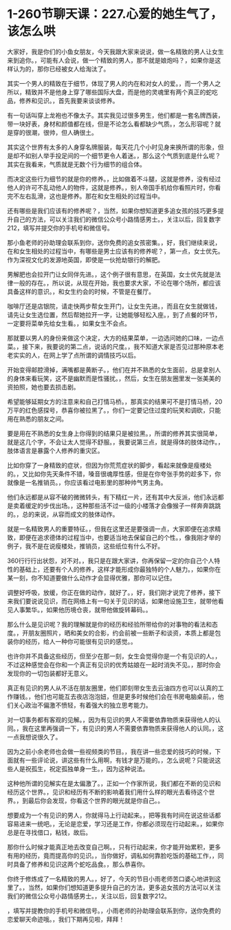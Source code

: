 # 1-260节聊天课：227.心爱的她生气了，该怎么哄

大家好，我是你们的小鱼女朋友，今天我跟大家来说说，做一名精致的男人让女生来到追你。，可能有人会说，做一个精致的男人，那不就是娘炮吗？，如果你是这样认为的，那你已经被女人给淘汰了。

其实一个男人的精致在于细节，体现了男人的内在和对女人的爱。，而一个男人之所以，精致并不是他身上穿了哪些国际大盘，而是他的灵魂里有两个真正的蛇吃品，修养和见识。，首先我要来谈谈修养。

有一句话叫穿上龙袍也不像太子。其实我见过很多男生，他们都是一套名牌西装，带一块好表，身材和颜值都在线，但是不论怎么看都缺少气质。，怎么形容呢？就是穿的很潮，很帅，但人确很土。

其实这个世界有太多的人身穿名牌服装，每天花几个小时见身来换所谓的形象，但是却不如别人举手投足间的一个细节更令人着迷。，那么这个气质到底是什么呢？其实在我看来，气质就是无数个行为细节的组合体。

而决定这些行为细节的就是你的修养。，比如做着不斗腿，这就是修养，没有经过他人的许可不乱动他人的物件，这就是修养。，别人帝国手机给你看照片时，你看完不左右乱滑，这也是修养。那在和女生相处的过程当中。

还有哪些是我们应该有的修养呢？，当然，如果你想知道更多追女孩的技巧更多提升自己的方法，可以关注我们的微信公众号小路情感男士。，关注以后，回复数字212，填写并提交你的手机号和微信号。

那小鱼老师的孙助理会联系到你，送你免费的追女孩密集。，好，我们继续来说，在和女生相处的过程当中，有哪些是男士应该有的修养呢？，第一点，女士优先。作为深视文化的发源地英国，即使是一伙抢劫银行的解肥。

男解肥也会拉开门让女同伴先进。，这个例子很有意思，在英国，女士优先就是法律一般的存在。，所以说，从现在开始，我也要求大家，不论在哪个场所，都应该具备这样的意识。，和女生约会的时候，不管是在餐厅。

咖啡厅还是店银院，请走快两步帮女生开门，让女生先进。，而且在女生就做钱，请先让女生选位置，然后帮她拉开一字，让她能够轻松入座。，到了点餐的环节，一定要将菜单先给女生看。，如果女生不会点。

那就要以男人的身份来做这个决定，大方的结果菜单，一边选问她的口味，一边点菜。，接下来，我要说的第二点，说话的尺度。，我不知道大家是否见过那种原本老老实实的人，在网上学了点所谓的调情技巧以后。

开始变得邮腔滑掉，满嘴都是黄断子。，他们在并不熟悉的女生面前，总是拿别人的身体来看玩笑，这不是幽默而是性骚扰。，然后，女生在朋友圈里发一张美美的资拍照，她也要去损击剧。

希望能够延期女方的注意来和自己打情马桥。，那真实的结果可不是打情马桥，20万平的红色感探号，恭喜你被拉黑了。，你们一定要记住过度的玩笑和调砍，只能用在熟悉的朋友之间。

要是用在不熟悉的女生身上你得到的结果只是被拉黑。，所谓的修养其实很简单，就是这几个字，不会让太人觉得不舒服。，我要说第三点，就是得体的肢体动作。，肢体语言是暴露个人修养的重灾区。

比如你穿了一身精致的症状，但因为你荒荒症状的脚步，看起来就像是瘦楼处的。，又比如你先天条件不错，嗓音很魂厚性感，但是在你夸张手势的趁多下，你就像是一名推销员。，你应该看过电影里的那种帅气男主角。

他们永远都是从容不破的微微转头，有下精红一片，还有其中大反派，他们永远都是卖着缓定的步伐出场。，这种那些活不过一级的小楼落才会像猴子一样奔奔跳跳的。，总的来说，从容而成文的肢体动作。

就是一名精致男人的重要特征。，但我在这里还是要强调一点，大家即便在追求精致，即便在追求德体的过程当中，也要适当地去保留自己的个性。，像我刚才举的例子，我不是在说瘦楼处，推销员，这些纸位有什么不好。

360行行行出状怨，对不对。，我只是在跟大家讲，你再保留一定的你自己个人特性的基础上，还要有个人的修养，这样才能形成你最独特的个人魅力。，如果你在某一刻，你不知道要做什么动作才会显得优雅，那你可以记住。

调整好呼吸，放缓，你正在做的动作，就好了。，好，我们刚才说完了修养，接下来我们要说说见识，而在网络上有一句关于见识的话，如果他设施卫生，就带他看见人事繁华。，如果他历境仓丧，就带他做旋转幕码。。

那么什么是见识呢？我的理解就是你的经历和经验所带给你的对事物的看法和态度。，开朋友圈照片，晒和美女的合影，约会前被一些断子和谈资，本质上都是包装你的经历，给人一种你可能很有见识的感觉。。

也许你并不具备这些经历，但至少在那一刻，女生会觉得你是一个有见识的人。，不过这种感觉会在你和一个真正有见识的优秀姑娘在一起时消失不见。，那时你会发现你的一切包装都好无意义。

真正有见识的男人从不活在朋友圈里，他们即刻带女生去云油四方也可以认真的工作赚钱。，他们也可能互去夜店泡泡妞，但是更多时候他们会在书房电脑桌前。，他们关心政治不偏激不愤轻，有着强大的独立思考能力。

对一切事务都有客观的见解。，因为有见识的男人不需要依靠物质来获得他人的认同。，我在这里再强调一下，有见识的男人不需要依靠物质来获得他人的认同。，这一点我想说很久了。

因为之前小余老师也会做一些视频类的节目。，我在讲一些恋爱的技巧的时候，下面就有一些评论说，讲这些有什么用啊，有钱才是万能的。，怎么说呢？只能说这些人是祝孤生，祝定孤独单身一生。，因为这种说法。

这种他所谓的见解实在是太偏激了。，正如一个作家所说，我们都在不断的见识和经历这个世界。，见识和经历有不断的影响着我们用什么样的眼光去看待这个世界。，到最后你会发现，你看这个世界的眼光就是你自己。。

想要成为一个有见识的男人，你就得马上行动起来。，把等我有时间在说这些话都容易进来一统吧。，无论是恋爱，学习还是工作，你都必须现在行动起来。，如果你总是在寻找借口，粘钱，故后。

那你什么时候才能真正地去改变自己啊。，只有行动起来，你才能开始累积，更多有用的经历，竟而提高你的见识。，当你做好，调私如何靠脸吃饭的基础工作，，同时具备了修养和见识这两个蛇吃品食。，那么恭喜你。

你终于修炼成了一名精致的男人。，好了，今天的节目小雨老师苦口婆心地讲到这里了。，当然，如果你们想知道更多提升自己的方法，更多追女孩的方法可以关注我们的微信公众号小路情感男士。，关注以后，回复数字212。

，填写并提教你的手机号和微信号。，小雨老师的孙助理会联系到你，送你免费的恋爱聊天命迹哦。，我们下期再见啦，拜拜！

